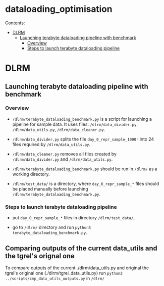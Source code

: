 # dataloading_optimisation
Contents:
- [DLRM](https://github.com/deutzia/dataloading_optimisation/tree/dlrm_dev#DLRM)
  - [Launching terabyte dataloading pipeline with benchmark](https://github.com/deutzia/dataloading_optimisation/tree/dlrm_dev#launching-terabyte-dataloading-pipeline-with-benchmark)
    - [Overview](https://github.com/deutzia/dataloading_optimisation/tree/dlrm_dev#overview)
    - [Steps to launch terabyte dataloading pipeline](https://github.com/deutzia/dataloading_optimisation/tree/dlrm_dev#steps-to-launch-terabyte-dataloading-pipeline)

# DLRM

## Launching terabyte dataloading pipeline with benchmark

### Overview
- `/dlrm/terabyte_dataloading_benchmark.py` is a script for launching a pipeline for sample data. It uses files: `/dlrm/data_divider.py`, `/dlrm/data_utils.py`, `/dlrm/data_cleaner.py`.

- `/dlrm/data_divider.py` splits the file `day_0_repr_sample_1000r` into 24 files required by `/dlrm/data_utils.py`.

- `/dlrm/data_cleaner.py` removes all files created by `/dlrm/data_divider.py` and `/dlrm/data_utils.py`.

- `/dlrm/terabyte_dataloading_benchmark.py` should be run in `/dlrm/` as a working directory.

- `/dlrm/test_data/` is a directory, where `day_0_repr_sample_*` files should be placed manually before launching `/dlrm/terabyte_dataloading_benchmark.py`.

### Steps to launch terabyte dataloading pipeline
- put `day_0_repr_sample_*` files in directory `/dlrm/test_data/`,

- go to `/dlrm/` directory and run `python3 terabyte_dataloading_benchmark.py`.


## Comparing outputs of the current data_utils and the tgrel's orignal one

To compare outputs of the current ./dlrm/data_utils.py and original the tgrel's original one (./dlrm/tgrel_data_utils.py)
run `python3 ../scripts/cmp_data_utils_outputs.py` in `/dlrm/`
